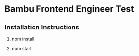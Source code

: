 # **Bambu Frontend Engineer Test**

Installation Instructions
-----------------------

1. npm install

2. npm start